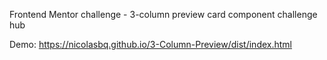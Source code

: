 Frontend Mentor challenge - 3-column preview card component challenge hub

Demo: https://nicolasbq.github.io/3-Column-Preview/dist/index.html
